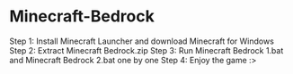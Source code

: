 # Minecraft-Bedrock

Step 1: Install Minecraft Launcher and download Minecraft for Windows
Step 2: Extract Minecraft Bedrock.zip
Step 3: Run Minecraft Bedrock 1.bat and Minecraft Bedrock 2.bat one by one
Step 4: Enjoy the game :>
